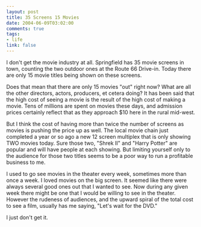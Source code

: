 ```yaml
--- 
layout: post
title: 35 Screens 15 Movies
date: 2004-06-09T03:02:00
comments: true
tags:
- life
link: false
---
```

I don't get the movie industry at all. Springfield has 35 movie screens in town, counting the two outdoor ones at the Route 66 Drive-in. Today there are only 15 movie titles being shown on these screens.

Does that mean that there are only 15 movies "out" right now? What are all the other directors, actors, producers, et cetera doing? It has been said that the high cost of seeing a movie is the result of the high cost of making a movie. Tens of millions are spent on movies these days, and admission prices certainly reflect that as they approach $10 here in the rural mid-west.

But I think the cost of having more than twice the number of screens as movies is pushing the price up as well. The local movie chain just completed a year or so ago a new 12 screen multiplex that is only showing TWO movies today. Sure those two, "Shrek II" and "Harry Potter" are popular and will have people at each showing. But limiting yourself only to the audience for those two titles seems to be a poor way to run a profitable business to me.

I used to go see movies in the theater every week, sometimes more than once a week. I loved movies on the big screen. It seemed like there were always several good ones out that I wanted to see. Now during any given week there might be one that I would be willing to see in the theater. However the rudeness of audiences, and the upward spiral of the total cost to see a film, usually has me saying, "Let's wait for the DVD."

I just don't get it.
